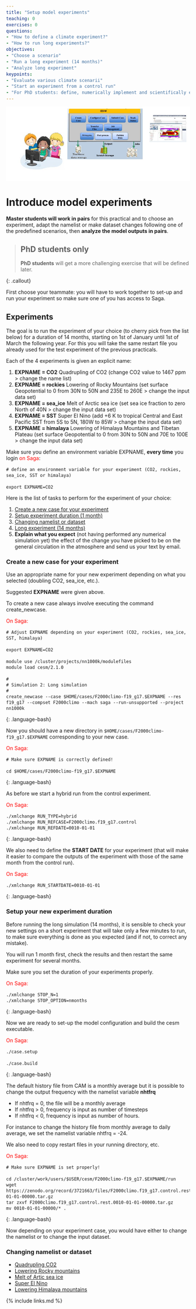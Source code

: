 ```yaml
---
title: "Setup model experiments"
teaching: 0
exercises: 0
questions:
- "How to define a climate experiment?"
- "How to run long experiments?"
objectives:
- "Choose a scenario"
- "Run a long experiment (14 months)"
- "Analyze long experiment"
keypoints:
- "Evaluate various climate scenarii"
- "Start an experiment from a control run"
- "For PhD students: define, numerically implement and scientifically evaluate their own *extreme* geo-engineering solution to conteract doubling CO2"
---
```


<img src="../fig/long_simulations.jpg">

# Introduce model experiments

**Master students will work in pairs** for this practical and to choose an experiment, adapt the namelist or make dataset changes following one of the predefined scenarios, then **analyze the model outputs in pairs**. 

> ## PhD students only
>
> **PhD students** will get a more challenging exercise that will be defined later.
>
{: .callout}


First choose your teammate: you will have to work together to set-up and run your experiment so make sure one of you has access to Saga.  

## Experiments

The goal is to run the experiment of your choice (to cherry pick from the list below) for a duration of 14 months, starting on 1st of January until 1st of March the following year. For this you will take the same restart file you already used for the test experiment of the previous practicals.

Each of the 4 experiments is given an explicit name: 

1.  **EXPNAME = CO2**
              Quadrupling of CO2 (change CO2 value to 1467 ppm > change the name list)
2.  **EXPNAME = rockies**
              Lowering of Rocky Mountains (set surface Geopotential to 0 from 30N to 50N and 235E to 260E  > change the input data set)
3.  **EXPNAME = sea_ice**
              Melt of Arctic sea ice (set sea ice fraction to zero North of 40N > change the input data set)
4.  **EXPNAME = SST**
              Super El Nino (add +6 K to tropical Central and East Pacific SST from 5S to 5N, 180W to 85W > change the input data set)
5.  **EXPNAME = himalaya**
              Lowering of Himalaya Mountains and Tibetan Plateau (set surface Geopotential to 0 from 30N to 50N and 70E to 100E > change the input data set)

Make sure you define an environment variable EXPNAME, **every time** you login <font color="red">on Saga</font>:  

    # define an environment variable for your experiment (CO2, rockies, sea_ice, SST or himalaya)
    
    export EXPNAME=CO2

Here is the list of tasks to perform for the experiment of your choice:  

1.  [Create a new case for your experiment](#Create-a-new-case-for-your-experiment)
2.  [Setup experiment duration (1 month)](#Setup-your-new-experiment-duration)
3.  [Changing namelist or dataset](#Changing-namelist-or-dataset)
4.  [Long experiment (14 months)](#Long-experiment-(14-months))
5. **Explain what you expect** (not having performed any numerical simulation yet) the effect of the change you have picked to be on the general circulation in the atmosphere and send us your text by email.

### Create a new case for your experiment

Use an appropriate name for your new experiment depending on what you selected (doubling CO2, sea_ice, etc.). 

Suggested **EXPNAME** were given above.  

To create a new case always involve executing the command create_newcase.  

<font color="red">On Saga:</font>

~~~
# Adjust EXPNAME depending on your experiment (CO2, rockies, sea_ice, SST, himalaya)

export EXPNAME=CO2

module use /cluster/projects/nn1000k/modulefiles
module load cesm/2.1.0

#
# Simulation 2: Long simulation
#
create_newcase --case $HOME/cases/F2000climo-f19_g17.$EXPNAME --res f19_g17 --compset F2000climo --mach saga --run-unsupported --project nn1000k
~~~
{: .language-bash}

Now you should have a new directory in `$HOME/cases/F2000climo-f19_g17.$EXPNAME` corresponding to your new case.  

<font color="red">On Saga:</font>

~~~
# Make sure EXPNAME is correctly defined!

cd $HOME/cases/F2000climo-f19_g17.$EXPNAME
~~~
{: .language-bash}

As before we start a hybrid run from the control experiment.

<font color="red">On Saga:</font> 

~~~
./xmlchange RUN_TYPE=hybrid
./xmlchange RUN_REFCASE=F2000climo.f19_g17.control
./xmlchange RUN_REFDATE=0010-01-01
~~~
{: .language-bash}

We also need to define the **START DATE** for your experiment (that will make it easier to compare the outputs of the experiment with those of the same month from the control run).

<font color="red">On Saga:</font> 

~~~
./xmlchange RUN_STARTDATE=0010-01-01
~~~
{: .language-bash}

### Setup your new experiment duration

Before running the long simulation (14 months), it is sensible to check your new settings on a short experiment that will take only a few minutes to run, to make sure everything is done as you expected (and if not, to correct any mistake). 

You will run 1 month first, check the results and then restart the same experiment for several months.  

Make sure you set the duration of your experiments properly. 

<font color="red">On Saga:</font> 

~~~
./xmlchange STOP_N=1
./xmlchange STOP_OPTION=nmonths
~~~
{: .language-bash}

Now we are ready to set-up the model configuration and build the cesm executable.  

<font color="red">On Saga:</font>  

~~~
./case.setup

./case.build
~~~
{: .language-bash}

The default history file from CAM is a monthly average but it is possible to change the output frequency with the namelist variable **nhtfrq**

*   If nhtfrq = 0, the file will be a monthly average
*   If nhtfrq > 0, frequency is input as number of timesteps
*   If nhtfrq < 0, frequency is input as number of hours.

For instance to change the history file from monthly average to daily average, we set the namelist variable nhtfrq = -24\. 

We also need to copy restart files in your running directory, etc.

<font color="red">On Saga:</font>

~~~
# Make sure EXPNAME is set properly!      

cd /cluster/work/users/$USER/cesm/F2000climo-f19_g17.$EXPNAME/run
wget https://zenodo.org/record/3721663/files/F2000climo.f19_g17.control.rest.0010-01-01-00000.tar.gz
tar zxvf F2000climo.f19_g17.control.rest.0010-01-01-00000.tar.gz
mv 0010-01-01-00000/* .

~~~
{: .language-bash}

Now depending on your experiment case, you would have either to change the namelist or to change the input dataset.

### Changing namelist or dataset 

*   [Quadrupling CO2](../09-CO2/index.html)
*   [Lowering Rocky mountains](../10-rocky/index.html)
*   [Melt of Artic sea ice](../11-sea-ice/index.html)
*   [Super El Nino](../12-sst/index.html)
*   [Lowering Himalaya mountains](../13-himalaya/index.html)

{% include links.md %}


